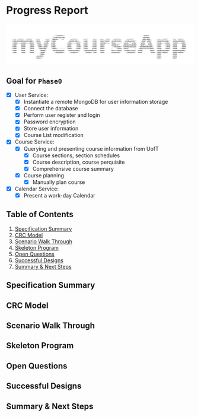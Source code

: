 # Progress Report

![](progress_report.assets/myCourseApp.jpg)


## Goal for `Phase0` 

- [x] User Service: 
  - [x] Instantiate a remote MongoDB for user information storage
  - [x] Connect the database
  - [x] Perform user register and login
  - [x] Password encryption
  - [x] Store user information
  - [x] Course List modification
- [x] Course Service: 
  - [x] Querying and presenting course information from UofT
    - [x] Course sections, section schedules
    - [x] Course description, course perquisite
    - [x] Comprehensive course summary
  - [x] Course planning
    - [x] Manually plan course
- [x] Calendar Service: 
  - [x] Present a work-day Calendar

## Table of Contents
1. [Specification Summary](#Specification-Summary)
2. [CRC Model](#CRC-Model)
3. [Scenario Walk Through](#Scenario-Walk-Through)
4. [Skeleton Program](#Skeleton-Program)
5. [Open Questions](#Open-Questions)
6. [Successful Designs](#Successful-Designs)
7. [Summary & Next Steps](#Summary-&-Next-Steps)


## Specification Summary

## CRC Model

## Scenario Walk Through

## Skeleton Program

## Open Questions

## Successful Designs

## Summary & Next Steps

